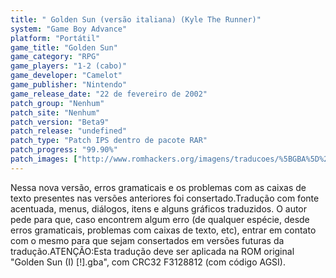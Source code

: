 ```yaml
---
title: " Golden Sun (versão italiana) (Kyle The Runner)"
system: "Game Boy Advance"
platform: "Portátil"
game_title: "Golden Sun"
game_category: "RPG"
game_players: "1-2 (cabo)"
game_developer: "Camelot"
game_publisher: "Nintendo"
game_release_date: "22 de fevereiro de 2002"
patch_group: "Nenhum"
patch_site: "Nenhum"
patch_version: "Beta9"
patch_release: "undefined"
patch_type: "Patch IPS dentro de pacote RAR"
patch_progress: "99.90%"
patch_images: ["http://www.romhackers.org/imagens/traducoes/%5BGBA%5D%20Golden%20Sun%20%2528I%2529%20-%20Kyle%20The%20Runner%20-%20Beta8%20-%201.png","http://www.romhackers.org/imagens/traducoes/%5BGBA%5D%20Golden%20Sun%20%2528I%2529%20-%20Kyle%20The%20Runner%20-%20Beta8%20-%202.png","http://www.romhackers.org/imagens/traducoes/%5BGBA%5D%20Golden%20Sun%20%2528I%2529%20-%20Kyle%20The%20Runner%20-%20Beta8%20-%203.png"]
---
```

Nessa nova versão, erros gramaticais e os problemas com as caixas de texto presentes nas versões anteriores foi consertado.Tradução com fonte acentuada, menus, diálogos, itens e alguns gráficos traduzidos. O autor pede para que, caso encontrem algum erro (de qualquer espécie, desde erros gramaticais, problemas com caixas de texto, etc), entrar em contato com o mesmo para que sejam consertados em versões futuras da tradução.ATENÇÃO:Esta tradução deve ser aplicada na ROM original "Golden Sun (I) [!].gba", com CRC32 F3128812 (com código AGSI).